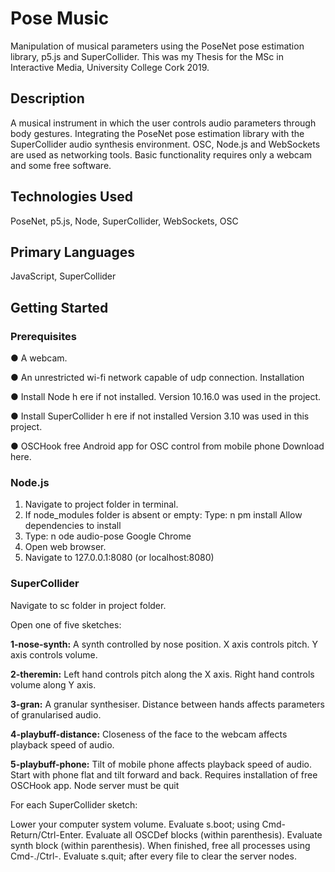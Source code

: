 # Pose Music

Manipulation of musical parameters using the PoseNet pose estimation library, p5.js and SuperCollider. 
This was my Thesis for the MSc in Interactive Media, University College Cork 2019.

## Description

A musical instrument in which the user controls audio parameters through body gestures. Integrating the PoseNet pose estimation library with the SuperCollider audio synthesis environment. OSC, Node.js and WebSockets are used as networking tools. Basic functionality requires only a webcam and some free software. 

## Technologies Used

PoseNet, p5.js, Node, SuperCollider, WebSockets, OSC

## Primary Languages

JavaScript, SuperCollider

## Getting Started

### Prerequisites

● A webcam.

● An unrestricted wi-fi network capable of udp connection. Installation

● Install Node h​ ere​ if not installed. Version 10.16.0 was used in the project.

● Install SuperCollider h​ ere​ if not installed Version 3.10 was used in this project.

● OSCHook free Android app for OSC control from mobile phone Download ​here.​

### Node.js

1. Navigate to project folder in terminal.
2. If ​node_modules​ folder is absent or empty:
  Type: n​ pm install
  Allow dependencies to install
3. Type: n​ ode audio-pose
  Google Chrome
1. Open web browser.
2. Navigate to 127.0.0.1:8080 (or localhost:8080)
   
### SuperCollider
Navigate to sc folder in project folder. 

Open one of five sketches:


**1-nose-synth:**
A synth controlled by nose position. X axis controls pitch.
Y axis controls volume.

**2-theremin:**
Left hand controls pitch along the X axis. Right hand controls volume along Y axis.

**3-gran:**
A granular synthesiser.
Distance between hands affects parameters of granularised audio.

**4-playbuff-distance:**
Closeness of the face to the webcam affects playback speed of audio.

**5-playbuff-phone:**
Tilt of mobile phone affects playback speed of audio. Start with phone flat and tilt forward and back. Requires installation of free OSCHook app.
Node server must be quit

For each SuperCollider sketch:

Lower your computer system volume.
Evaluate s.boot; using C​ md-Return/Ctrl-Enter.
Evaluate all OSCDef blocks (within parenthesis). Evaluate synth block (within parenthesis).
When finished, free all processes using Cmd-./Ctrl-. Evaluate s.quit; after every file to clear the server nodes.

